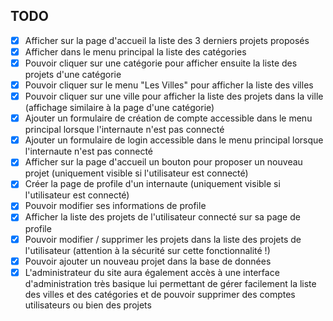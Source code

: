 ## TODO

- [x] Afficher sur la page d'accueil la liste des 3 derniers projets proposés
- [x] Afficher dans le menu principal la liste des catégories
- [x] Pouvoir cliquer sur une catégorie pour afficher ensuite la liste des projets d'une catégorie
- [X] Pouvoir cliquer sur le menu "Les Villes" pour afficher la liste des villes
- [X] Pouvoir cliquer sur une ville pour afficher la liste des projets dans la ville (affichage similaire à la page d'une catégorie)
- [X] Ajouter un formulaire de création de compte accessible dans le menu principal lorsque l'internaute n'est pas connecté
- [X] Ajouter un formulaire de login accessible dans le menu principal lorsque l'internaute n'est pas connecté
- [x] Afficher sur la page d'accueil un bouton pour proposer un nouveau projet (uniquement visible si l'utilisateur est connecté)
- [x] Créer la page de profile d'un internaute (uniquement visible si l'utilisateur est connecté)
- [X] Pouvoir modifier ses informations de profile
- [X] Afficher la liste des projets de l'utilisateur connecté sur sa page de profile
- [x] Pouvoir modifier / supprimer les projets dans la liste des projets de l'utilisateur (attention à la sécurité sur cette fonctionnalité !)
- [x] Pouvoir ajouter un nouveau projet dans la base de données
- [x] L'administrateur du site aura également accès à une interface d'administration très basique lui permettant de gérer facilement la liste des villes et des catégories et de pouvoir supprimer des comptes utilisateurs ou bien des projets